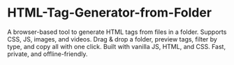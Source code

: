 # HTML-Tag-Generator-from-Folder
A browser-based tool to generate HTML tags from files in a folder. Supports CSS, JS, images, and videos. Drag &amp; drop a folder, preview tags, filter by type, and copy all with one click. Built with vanilla JS, HTML, and CSS. Fast, private, and offline-friendly.
